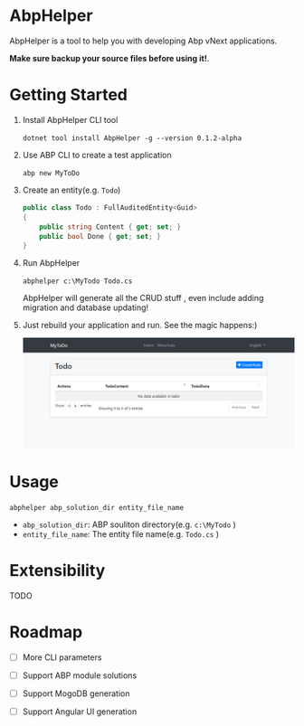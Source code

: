 # AbpHelper

AbpHelper is a tool to help you with developing Abp vNext applications.

**Make sure **backup** your source files before using it!**.

# Getting Started

1. Install AbpHelper CLI tool

    `dotnet tool install AbpHelper -g --version 0.1.2-alpha`

1. Use ABP CLI to create a test application

    `abp new MyToDo`

1. Create an entity(e.g. `Todo`)

    ``` csharp
    public class Todo : FullAuditedEntity<Guid>
    {
        public string Content { get; set; }
        public bool Done { get; set; }
    }

    ```

1. Run AbpHelper

    `abphelper c:\MyTodo Todo.cs`

    AbpHelper will generate all the CRUD stuff , even include adding migration and database updating!

1. Just rebuild your application and run. See the magic happens:)

    ![](doc/images/2020-02-10-14-09-22.png)

# Usage

`abphelper abp_solution_dir entity_file_name`

* `abp_solution_dir`: ABP souliton directory(e.g. `c:\MyTodo` )
* `entity_file_name`: The entity file name(e.g. `Todo.cs` )

# Extensibility

TODO

# Roadmap

- [ ] More CLI parameters
- [ ] Support ABP module solutions
- [ ] Support MogoDB generation
- [ ] Support Angular UI generation

